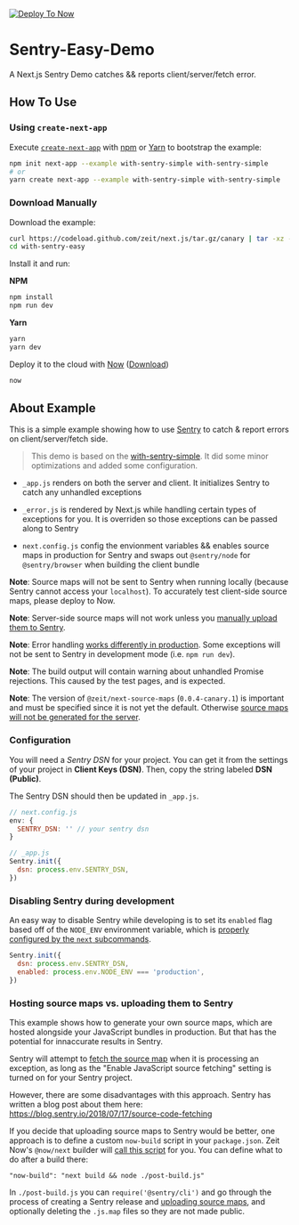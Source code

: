 [![Deploy To Now](https://deploy.now.sh/static/button.svg)](https://deploy.now.sh/?repo=https://github.com/zeit/next.js/tree/master/examples/with-sentry-simple)

# Sentry-Easy-Demo

A Next.js Sentry Demo catches && reports client/server/fetch error.

## How To Use

### Using `create-next-app`

Execute [`create-next-app`](https://github.com/zeit/next.js/tree/canary/packages/create-next-app) with [npm](https://docs.npmjs.com/cli/init) or [Yarn](https://yarnpkg.com/lang/en/docs/cli/create/) to bootstrap the example:

```bash
npm init next-app --example with-sentry-simple with-sentry-simple
# or
yarn create next-app --example with-sentry-simple with-sentry-simple
```

### Download Manually

Download the example:

```bash
curl https://codeload.github.com/zeit/next.js/tar.gz/canary | tar -xz --strip=2 next.js-canary/examples/with-sentry-easy
cd with-sentry-easy
```

Install it and run:

**NPM**

```bash
npm install
npm run dev
```

**Yarn**

```bash
yarn
yarn dev
```

Deploy it to the cloud with [Now](https://zeit.co/now) ([Download](https://zeit.co/download))

```bash
now
```

## About Example

This is a simple example showing how to use [Sentry](https://sentry.io) to catch & report errors on client/server/fetch side.

> This demo is based on the [with-sentry-simple](https://github.com/zeit/next.js/tree/canary/examples/with-sentry-simple). It did some minor optimizations and added some configuration.

- `_app.js` renders on both the server and client. It initializes Sentry to catch any unhandled exceptions

- `_error.js` is rendered by Next.js while handling certain types of exceptions for you. It is overriden so those exceptions can be passed along to Sentry

- `next.config.js` config the envionment variables && enables source maps in production for Sentry and swaps out `@sentry/node` for `@sentry/browser` when building the client bundle

**Note**: Source maps will not be sent to Sentry when running locally (because Sentry cannot access your `localhost`). To accurately test client-side source maps, please deploy to Now.

**Note**: Server-side source maps will not work unless you [manually upload them to Sentry](https://docs.sentry.io/platforms/node/sourcemaps/#making-source-maps-available-to-sentry).

**Note**: Error handling [works differently in production](https://nextjs.org/docs#custom-error-handling). Some exceptions will not be sent to Sentry in development mode (i.e. `npm run dev`).

**Note**: The build output will contain warning about unhandled Promise rejections. This caused by the test pages, and is expected.

**Note**: The version of `@zeit/next-source-maps` (`0.0.4-canary.1`) is important and must be specified since it is not yet the default. Otherwise [source maps will not be generated for the server](https://github.com/zeit/next-plugins/issues/377).

### Configuration

You will need a _Sentry DSN_ for your project. You can get it from the settings of your project in **Client Keys (DSN)**. Then, copy the string labeled **DSN (Public)**.

The Sentry DSN should then be updated in `_app.js`.

```js
// next.config.js
env: {
  SENTRY_DSN: '' // your sentry dsn
}

// _app.js
Sentry.init({
  dsn: process.env.SENTRY_DSN,
})
```

### Disabling Sentry during development

An easy way to disable Sentry while developing is to set its `enabled` flag based off of the `NODE_ENV` environment variable, which is [properly configured by the `next` subcommands](https://nextjs.org/docs#production-deployment).

```js
Sentry.init({
  dsn: process.env.SENTRY_DSN,
  enabled: process.env.NODE_ENV === 'production',
})
```

### Hosting source maps vs. uploading them to Sentry

This example shows how to generate your own source maps, which are hosted alongside your JavaScript bundles in production. But that has the potential for innaccurate results in Sentry.

Sentry will attempt to [fetch the source map](https://docs.sentry.io/platforms/javascript/sourcemaps/#hosting--uploading) when it is processing an exception, as long as the "Enable JavaScript source fetching" setting is turned on for your Sentry project.

However, there are some disadvantages with this approach. Sentry has written a blog post about them here: https://blog.sentry.io/2018/07/17/source-code-fetching

If you decide that uploading source maps to Sentry would be better, one approach is to define a custom `now-build` script in your `package.json`. Zeit Now's `@now/next` builder will [call this script](https://github.com/zeit/now/blob/canary/packages/now-next/src/index.ts#L270) for you. You can define what to do after a build there:

```
"now-build": "next build && node ./post-build.js"
```

In `./post-build.js` you can `require('@sentry/cli')` and go through the process of creating a Sentry release and [uploading source maps](https://docs.sentry.io/cli/releases/#sentry-cli-sourcemaps), and optionally deleting the `.js.map` files so they are not made public.
